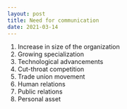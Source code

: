 ```yaml
---
layout: post
title: Need for communication
date: 2021-03-14
---
```


1. Increase in size of the organization
2. Growing specialization
3. Technological advancements
4. Cut-throat competition
5. Trade union movement
6. Human relations
7. Public relations
8. Personal asset
        
